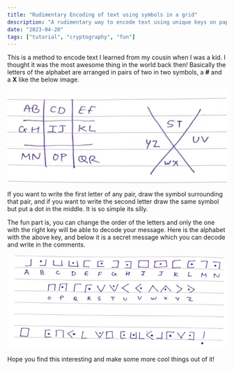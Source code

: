 ```yaml
---
title: "Rudimentary Encoding of text using symbols in a grid"
description: "A rudimentary way to encode text using unique keys on paper."
date: "2023-04-20"
tags: ["tutorial", "cryptography", "fun"]
---
```

This is a method to encode text I learned from my cousin when I was a kid. I
thought it was the most awesome thing in the world back then! Basically the
letters of the alphabet are arranged in pairs of two in two symbols, a **#**
and a **X** like the below image.

!["encoded key"](../../assets/encode_1.webp)

If you want to write the first letter of any pair, draw the symbol surrounding
that pair, and if you want to write the second letter draw the same symbol but
put a dot in the middle. It is so simple its silly. 

The fun part is, you can change the order of the letters and only the one with
the right key will be able to decode your message. Here is the alphabet with
the above key, and below it is a secret message which you can decode and write
in the comments.

!["encoded key"](../../assets/encode_2.webp)

Hope you find this interesting and make some more cool things out of it!
